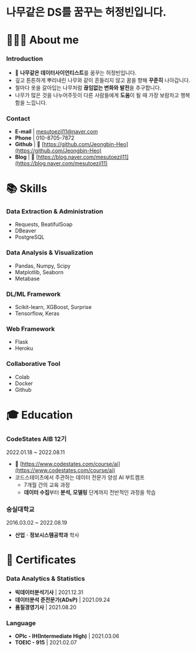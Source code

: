 # 나무같은 DS를 꿈꾸는 허정빈입니다.



# 💁🏻‍♂️ About me

### Introduction

- 🌳 **나무같은 데이터사이언티스트**를 꿈꾸는 허정빈입니다.
- 깊고 튼튼하게 뿌리내린 나무와 같이                                                 흔들리지 않고 꿈을 향해 **꾸준히** 나아갑니다.
- 철마다 옷을 갈아입는 나무처럼                                                    **끊임없는 변화와 발전**을 추구합니다.
- 나무가 많은 것을 나누어주듯이                                                         다른 사람들에게 **도움**이 될 때 가장 보람차고 행복함을 느낍니다.

### Contact

- **E-mail** | mesutoezil11@naver.com
- **Phone** | 010-8705-7872
- **Github** | 🔗 [https://github.com/Jeongbin-Heo](https://github.com/Jeongbin-Heo)
- **Blog** | 🔗 [https://blog.naver.com/mesutoezil11](https://blog.naver.com/mesutoezil11)

# 📚 Skills



### Data Extraction & Administration

- Requests, BeatifulSoap
- DBeaver
- PostgreSQL

### Data Analysis & Visualization

- Pandas, Numpy, Scipy
- Matplotlib, Seaborn
- Metabase

### DL/ML Framework

- Scikit-learn, XGBoost, Surprise
- Tensorflow, Keras

### Web Framework

- Flask
- Heroku

### Collaborative Tool

- Colab
- Docker
- Github


# 🎓 Education



### CodeStates AIB 12기

2022.01.18 ~ 2022.08.11

- 🔗 [https://www.codestates.com/course/ai](https://www.codestates.com/course/ai)
- 코드스테이츠에서 주관하는 데이터 전문가 양성 AI 부트캠프
    - 7개월 간의 교육 과정
    - **데이터 수집**부터 **분석, 모델링** 단계까지 전반적인 과정을 학습

### 숭실대학교

2016.03.02 ~ 2022.08.19

- **산업ㆍ정보시스템공학과** 학사

# 📄 Certificates



### Data Analytics & Statistics

- **빅데이터분석기사** | 2021.12.31
- **데이터분석 준전문가(ADsP)** | 2021.09.24
- **품질경영기사** | 2021.08.20

### Language

- **OPIc - IH(Intermediate High)** | 2021.03.06
- **TOEIC - 915** | 2021.02.07
